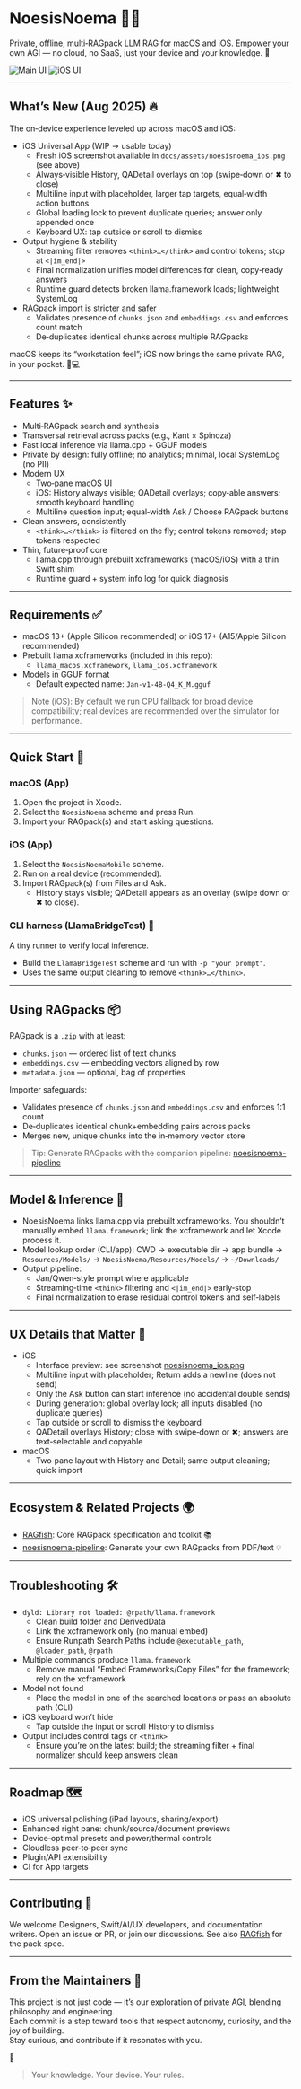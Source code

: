 # NoesisNoema 🧠✨

Private, offline, multi‑RAGpack LLM RAG for macOS and iOS. 
Empower your own AGI — no cloud, no SaaS, just your device and your knowledge. 🚀

![Main UI](docs/assets/rag-main.png)
![iOS UI](docs/assets/noesisnoema_ios.png)

---

## What’s New (Aug 2025) 🔥

The on‑device experience leveled up across macOS and iOS:

- iOS Universal App (WIP → usable today)
  - Fresh iOS screenshot available in `docs/assets/noesisnoema_ios.png` (see above)
  - Always‑visible History, QADetail overlays on top (swipe‑down or ✖︎ to close)
  - Multiline input with placeholder, larger tap targets, equal‑width action buttons
  - Global loading lock to prevent duplicate queries; answer only appended once
  - Keyboard UX: tap outside or scroll to dismiss
- Output hygiene & stability
  - Streaming filter removes `<think>…</think>` and control tokens; stop at `<|im_end|>`
  - Final normalization unifies model differences for clean, copy‑ready answers
  - Runtime guard detects broken llama.framework loads; lightweight SystemLog
- RAGpack import is stricter and safer
  - Validates presence of `chunks.json` and `embeddings.csv` and enforces count match
  - De‑duplicates identical chunks across multiple RAGpacks

macOS keeps its “workstation feel”; iOS now brings the same private RAG, in your pocket. 📱💻

---

## Features ✨

- Multi‑RAGpack search and synthesis
- Transversal retrieval across packs (e.g., Kant × Spinoza)
- Fast local inference via llama.cpp + GGUF models
- Private by design: fully offline; no analytics; minimal, local SystemLog (no PII)
- Modern UX
  - Two‑pane macOS UI
  - iOS: History always visible; QADetail overlays; copy‑able answers; smooth keyboard handling
  - Multiline question input; equal‑width Ask / Choose RAGpack buttons
- Clean answers, consistently
  - `<think>…</think>` is filtered on the fly; control tokens removed; stop tokens respected
- Thin, future‑proof core
  - llama.cpp through prebuilt xcframeworks (macOS/iOS) with a thin Swift shim
  - Runtime guard + system info log for quick diagnosis

---

## Requirements ✅

- macOS 13+ (Apple Silicon recommended) or iOS 17+ (A15/Apple Silicon recommended)
- Prebuilt llama xcframeworks (included in this repo):
  - `llama_macos.xcframework`, `llama_ios.xcframework`
- Models in GGUF format
  - Default expected name: `Jan-v1-4B-Q4_K_M.gguf`

> Note (iOS): By default we run CPU fallback for broad device compatibility; real devices are recommended over the simulator for performance.

---

## Quick Start 🚀

### macOS (App)
1. Open the project in Xcode.
2. Select the `NoesisNoema` scheme and press Run.
3. Import your RAGpack(s) and start asking questions.

### iOS (App)
1. Select the `NoesisNoemaMobile` scheme.
2. Run on a real device (recommended).
3. Import RAGpack(s) from Files and Ask.
   - History stays visible; QADetail appears as an overlay (swipe down or ✖︎ to close).

### CLI harness (LlamaBridgeTest) 🧪
A tiny runner to verify local inference.
- Build the `LlamaBridgeTest` scheme and run with `-p "your prompt"`.
- Uses the same output cleaning to remove `<think>…</think>`.

---

## Using RAGpacks 📦

RAGpack is a `.zip` with at least:

- `chunks.json` — ordered list of text chunks
- `embeddings.csv` — embedding vectors aligned by row
- `metadata.json` — optional, bag of properties

Importer safeguards:
- Validates presence of `chunks.json` and `embeddings.csv` and enforces 1:1 count
- De‑duplicates identical chunk+embedding pairs across packs
- Merges new, unique chunks into the in‑memory vector store

> Tip: Generate RAGpacks with the companion pipeline:
> [noesisnoema-pipeline](https://github.com/raskolnikoff/noesisnoema-pipeline)

---

## Model & Inference 🧩

- NoesisNoema links llama.cpp via prebuilt xcframeworks. You shouldn’t manually embed `llama.framework`; link the xcframework and let Xcode process it.
- Model lookup order (CLI/app): CWD → executable dir → app bundle → `Resources/Models/` → `NoesisNoema/Resources/Models/` → `~/Downloads/`
- Output pipeline:
  - Jan/Qwen‑style prompt where applicable
  - Streaming‑time `<think>` filtering and `<|im_end|>` early‑stop
  - Final normalization to erase residual control tokens and self‑labels

---

## UX Details that Matter 💅

- iOS
  - Interface preview: see screenshot [noesisnoema_ios.png](docs/assets/noesisnoema_ios.png)
  - Multiline input with placeholder; Return adds a newline (does not send)
  - Only the Ask button can start inference (no accidental double sends)
  - During generation: global overlay lock; all inputs disabled (no duplicate queries)
  - Tap outside or scroll to dismiss the keyboard
  - QADetail overlays History; close with swipe‑down or ✖︎; answers are text‑selectable and copyable
- macOS
  - Two‑pane layout with History and Detail; same output cleaning; quick import

---

## Ecosystem & Related Projects 🌍

- [RAGfish](https://github.com/raskolnikoff/RAGfish): Core RAGpack specification and toolkit 📚
- [noesisnoema-pipeline](https://github.com/raskolnikoff/noesisnoema-pipeline): Generate your own RAGpacks from PDF/text 💡

---

## Troubleshooting 🛠️

- `dyld: Library not loaded: @rpath/llama.framework`
  - Clean build folder and DerivedData
  - Link the xcframework only (no manual embed)
  - Ensure Runpath Search Paths include `@executable_path`, `@loader_path`, `@rpath`
- Multiple commands produce `llama.framework`
  - Remove manual “Embed Frameworks/Copy Files” for the framework; rely on the xcframework
- Model not found
  - Place the model in one of the searched locations or pass an absolute path (CLI)
- iOS keyboard won’t hide
  - Tap outside the input or scroll History to dismiss
- Output includes control tags or `<think>`
  - Ensure you’re on the latest build; the streaming filter + final normalizer should keep answers clean

---

## Roadmap 🗺️

- iOS universal polishing (iPad layouts, sharing/export)
- Enhanced right pane: chunk/source/document previews
- Device‑optimal presets and power/thermal controls
- Cloudless peer‑to‑peer sync
- Plugin/API extensibility
- CI for App targets

---

## Contributing 🤗

We welcome Designers, Swift/AI/UX developers, and documentation writers.
Open an issue or PR, or join our discussions. See also [RAGfish](https://github.com/raskolnikoff/RAGfish) for the pack spec.

---

## From the Maintainers 💬

This project is not just code — it’s our exploration of private AGI, blending philosophy and engineering.  
Each commit is a step toward tools that respect autonomy, curiosity, and the joy of building.  
Stay curious, and contribute if it resonates with you.

🌟
> Your knowledge. Your device. Your rules.
